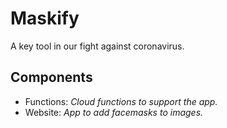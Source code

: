 # Maskify
A key tool in our fight against coronavirus.

## Components
- Functions: _Cloud functions to support the app._
- Website: _App to add facemasks to images._